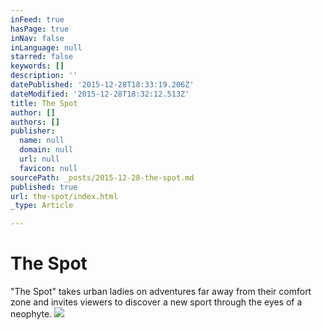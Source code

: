 ```yaml
---
inFeed: true
hasPage: true
inNav: false
inLanguage: null
starred: false
keywords: []
description: ''
datePublished: '2015-12-28T18:33:19.206Z'
dateModified: '2015-12-28T18:32:12.513Z'
title: The Spot
author: []
authors: []
publisher:
  name: null
  domain: null
  url: null
  favicon: null
sourcePath: _posts/2015-12-28-the-spot.md
published: true
url: the-spot/index.html
_type: Article

---
```

# The Spot

"The Spot" takes urban ladies on adventures far away from their comfort zone and invites viewers to discover a new sport through the eyes of a neophyte.
![](https://the-grid-user-content.s3-us-west-2.amazonaws.com/6b3e0fd7-4f01-47f6-b318-193a8ce0a56b.jpg)